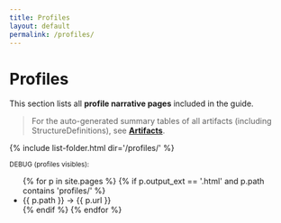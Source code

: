 ```yaml
---
title: Profiles
layout: default
permalink: /profiles/
---
```


# Profiles

This section lists all **profile narrative pages** included in the guide.

> For the auto-generated summary tables of all artifacts (including StructureDefinitions), see **[Artifacts](artifacts.html)**.

{% include list-folder.html dir='/profiles/' %}

<p><small>DEBUG (profiles visibles):</small></p>
<ul>
{% for p in site.pages %}
  {% if p.output_ext == '.html' and p.path contains 'profiles/' %}
    <li>{{ p.path }} → {{ p.url }}</li>
  {% endif %}
{% endfor %}
</ul>

